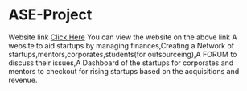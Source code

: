 # ASE-Project
Website link <a href="https://startsmart.pythonanywhere.com/">Click Here</a>
You can view the website on the above link
A website to aid startups by managing finances,Creating a Network of startups,mentors,corporates,students(for outsourceing),A FORUM to discuss their issues,A Dashboard of the startups for corporates and mentors to checkout for rising startups based on the acquisitions and revenue.
